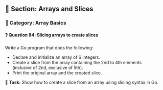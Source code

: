 ## 📘 Section: Arrays and Slices  
### 🔹 Category: Array Basics  
#### ❓ Question 84: Slicing arrays to create slices

Write a Go program that does the following:

- Declare and initialize an array of 6 integers.
- Create a slice from the array containing the 2nd to 4th elements (inclusive of 2nd, exclusive of 5th).
- Print the original array and the created slice.

🔧 **Task:** Show how to create a slice from an array using slicing syntax in Go.
